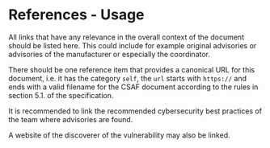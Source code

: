 # References - Usage

All links that have any relevance in the overall context of the document should be listed here.
This could include for example original advisories or advisories of the manufacturer or especially the coordinator.

There should be one reference item that provides a canonical URL for this document, i.e. it has the category `self`, the `url` starts with `https://` and ends with a valid filename for the CSAF document according to the rules in section 5.1. of the specification.

It is recommended to link the recommended cybersecurity best practices of the team where advisories are found.

A website of the discoverer of the vulnerability may also be linked.
